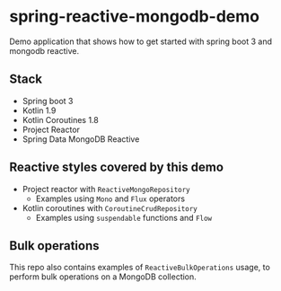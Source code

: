 # spring-reactive-mongodb-demo

Demo application that shows how to get started with spring boot 3 and mongodb reactive.

## Stack

* Spring boot 3
* Kotlin 1.9
* Kotlin Coroutines 1.8
* Project Reactor
* Spring Data MongoDB Reactive

## Reactive styles covered by this demo

* Project reactor with `ReactiveMongoRepository`
    * Examples using `Mono` and `Flux` operators
* Kotlin coroutines with `CoroutineCrudRepository`
    * Examples using `suspendable` functions and `Flow`

## Bulk operations

This repo also contains examples of `ReactiveBulkOperations` usage, to perform bulk operations on a MongoDB collection.

